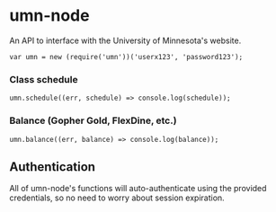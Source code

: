 # umn-node
An API to interface with the University of Minnesota's website.

`var umn = new (require('umn'))('userx123', 'password123');`

### Class schedule

`umn.schedule((err, schedule) => console.log(schedule));`

### Balance (Gopher Gold, FlexDine, etc.)

`umn.balance((err, balance) => console.log(balance));`

## Authentication

All of umn-node's functions will auto-authenticate using the provided credentials, so no need to worry about session expiration.
